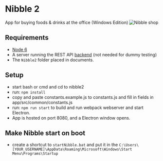 # Nibble 2
App for buying foods &amp; drinks at the office (Windows Edition)
![Nibble shop](http://i.imgur.com/1ItEFrd.png "Main shop view")

## Requirements
- [Node 6](https://nodejs.org/en/)
- A server running the REST API [backend](https://github.com/dotKom/onlineweb4/tree/develop/apps/shop) (not needed for dummy testing)
- The `Nibble2` folder placed in documents.

## Setup
- start bash or cmd and cd to nibble2
- run: `npm install`
- copy and paste constants.example.js to constants.js and fill in fields in app/src/common/constants.js
- run: `npm run start` to build and run webpack webserver and start Electron.
- App is hosted on port 8080, and a Electron window opens.

## Make Nibble start on boot

- create a shortcut to `startNibble.bat` and put it in the `C:\Users\[YOUR_USERNAME]\AppData\Roaming\Microsoft\Windows\Start Menu\Programs\Startup`